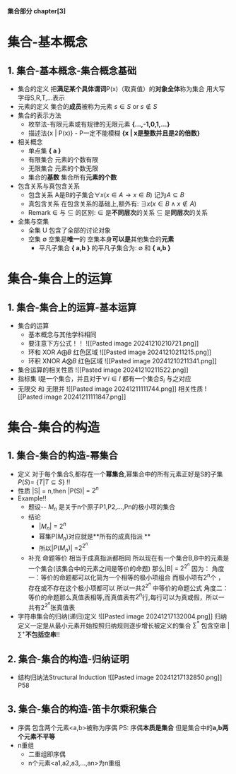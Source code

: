 **集合部分 chapter[3]**
# 集合-基本概念
## 1. 集合-基本概念-集合概念基础
- 集合的定义
	把**满足某个具体谓词**P(x)（取真值）的**对象全体**称为集合
	用大写字母S,R,T,...表示
- 元素的定义
	集合的**成员**被称为元素
	$s\in S$ or $s\notin S$
- 集合的表示方法
	- 枚举法-有限元素或有规律的无限元素
		**{...,-1,0,1,...}**
	- 描述法{x | P(x)} - P一定不能模糊
		**{x | x是整数并且是2的倍数}**
- 相关概念
	- 单点集
		**{ a }**
	- 有限集合
		元素的个数有限
	- 无限集合
		元素的个数无限
	- 集合的**基数**
		集合所有**元素的个数**
- 包含关系与真包含关系
	- 包含关系
		A是B的子集合$\forall x (x\in A \rightarrow x \in B)$ 记为$A \subseteq B$
	- 真包含关系
		在包含关系的基础上,额外有:
		$\exists x (x \in B \land x \notin A)$
	- Remark
		$\in$ 与 $\subseteq$ 的区别:
		$\in$ 是**不同层次**的关系
		$\subseteq$ 是**同层次**的关系
- 全集与空集
	- 全集 U 
		包含了全部的讨论对象
	- 空集 $\emptyset$
		空集是**唯一**的
		空集本身**可以是**其他集合的**元素**
		- 平凡子集合
			**{ a,b }** 的平凡子集合为:
			$\emptyset$ 和 **{ a,b }** 
# 集合-集合上的运算
## 1. 集合-集合上的运算-基本运算
- 集合的运算
	- 基本概念与其他学科相同 
	- 要注意下方公式！！
	![[Pasted image 20241210210721.png]]
	- 环和 XOR  $A \bigoplus B$ 红色区域
		![[Pasted image 20241210211215.png]]
	- 环积 XNOR $A \bigotimes B$ 红色区域
		![[Pasted image 20241210211341.png]]
- 集合运算的相关性质
	![[Pasted image 20241210211522.png]]
- 指标集
	I是一个集合，并且对于$\forall i \in I$ 都有一个集合$S_{i}$ 与之对应
- 无限交 和 无限并
	![[Pasted image 20241211111744.png]]
	相关性质
		![[Pasted image 20241211111847.png]]
# 集合-集合的构造
## 1. 集合-集合的构造-幂集合
- 定义
	对于每个集合S,都存在一个**幂集合**,幂集合中的所有元素正好是S的子集
	$P(S) =$ {$T | T \subseteq S$} !!
- 性质
	|S| = n,then |P(S)| = $2^{n}$
- Example!!
	- 题设-- $M_{n}$ 是关于n个原子P1,P2,...,Pn的极小项的集合
	- 结论
		- |$M_{n}$| = $2^{n}$
		- 幂集P($M_{n}$)对应就是**所有的成真指派 **
		- 所以|$P(M_{n})$| =$2^{2^{n}}$
	- 补充
		命题等价 相当于成真指派都相同
		所以现在有一个集合B,B中的元素是一个集合(该集合中的元素之间是等价的命题)
		那么|B| = $2^{2^{n}}$ 
		因为：
			角度一：等价的命题都可以化简为一个相等的极小项组合 而极小项有$2^{n}$个 ，存在或不存在这个极小项都可以 所以一共$2^{2^{n}}$ 中等价的命题公式
			角度二：等价的命题那么真值表相等,而真值表有$2^{n}$行,每行可以为真或假，所以一共有$2^{2^{n}}$张真值表
- 字符串集合的归纳(递归)定义
	![[Pasted image 20241217132004.png]]
	归纳定义一定是从最小元素开始按照归纳规则逐步增长被定义的集合
	$\sum_{}{}^{*}$ 包含空串                    | $\sum_{}{}^{+}$**不包括空串**!!
	
## 2. 集合-集合的构造-归纳证明
- 结构归纳法Structural Induction
	![[Pasted image 20241217132850.png]]
	P58
## 3. 集合-集合的构造-笛卡尔乘积集合
- 序偶
	包含两个元素<a,b>被称为序偶
	PS:
		序偶**本质是集合** 但是集合中的**a,b两个元素不平等**
- n重组
	- 二重组即序偶
	- n个元素<a1,a2,a3,...,an>为n重组